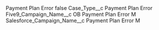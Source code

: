 <?xml version="1.0" encoding="UTF-8"?>
<CustomMetadata xmlns="http://soap.sforce.com/2006/04/metadata" xmlns:xsi="http://www.w3.org/2001/XMLSchema-instance" xmlns:xsd="http://www.w3.org/2001/XMLSchema">
    <label>Payment Plan Error</label>
    <protected>false</protected>
    <values>
        <field>Case_Type__c</field>
        <value xsi:type="xsd:string">Payment Plan Error</value>
    </values>
    <values>
        <field>Five9_Campaign_Name__c</field>
        <value xsi:type="xsd:string">OB Payment Plan Error M</value>
    </values>
    <values>
        <field>Salesforce_Campaign_Name__c</field>
        <value xsi:type="xsd:string">Payment Plan Error M</value>
    </values>
</CustomMetadata>
